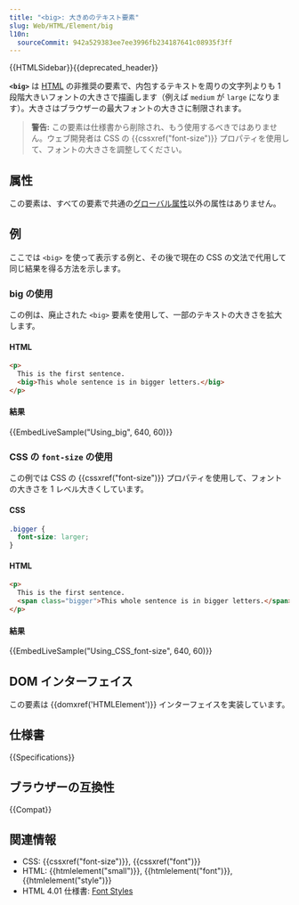 ```yaml
---
title: "<big>: 大きめのテキスト要素"
slug: Web/HTML/Element/big
l10n:
  sourceCommit: 942a529383ee7ee3996fb234187641c08935f3ff
---
```


{{HTMLSidebar}}{{deprecated_header}}

**`<big>`** は [HTML](/ja/docs/Web/HTML) の非推奨の要素で、内包するテキストを周りの文字列よりも 1 段階大きいフォントの大きさで描画します（例えば `medium` が `large` になります）。大きさはブラウザーの最大フォントの大きさに制限されます。

> **警告:** この要素は仕様書から削除され、もう使用するべきではありません。ウェブ開発者は CSS の {{cssxref("font-size")}} プロパティを使用して、フォントの大きさを調整してください。

## 属性

この要素は、すべての要素で共通の[グローバル属性](/ja/docs/Web/HTML/Global_attributes)以外の属性はありません。

## 例

ここでは `<big>` を使って表示する例と、その後で現在の CSS の文法で代用して同じ結果を得る方法を示します。

### big の使用

この例は、廃止された `<big>` 要素を使用して、一部のテキストの大きさを拡大します。

#### HTML

```html
<p>
  This is the first sentence.
  <big>This whole sentence is in bigger letters.</big>
</p>
```

#### 結果

{{EmbedLiveSample("Using_big", 640, 60)}}

### CSS の `font-size` の使用

この例では CSS の {{cssxref("font-size")}} プロパティを使用して、フォントの大きさを 1 レベル大きくしています。

#### CSS

```css
.bigger {
  font-size: larger;
}
```

#### HTML

```html
<p>
  This is the first sentence.
  <span class="bigger">This whole sentence is in bigger letters.</span>
</p>
```

#### 結果

{{EmbedLiveSample("Using_CSS_font-size", 640, 60)}}

## DOM インターフェイス

この要素は {{domxref('HTMLElement')}} インターフェイスを実装しています。

<!-- ## Technical summary -->

## 仕様書

{{Specifications}}

## ブラウザーの互換性

{{Compat}}

## 関連情報

- CSS: {{cssxref("font-size")}}, {{cssxref("font")}}
- HTML: {{htmlelement("small")}}, {{htmlelement("font")}}, {{htmlelement("style")}}
- HTML 4.01 仕様書: [Font Styles](https://www.w3.org/TR/html4/present/graphics.html#h-15.2)
